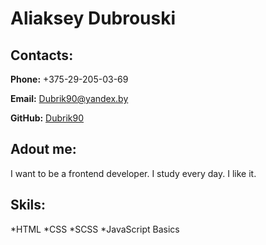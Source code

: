 # Aliaksey Dubrouski

## Contacts:

**Phone:** +375-29-205-03-69

**Email:** Dubrik90@yandex.by

**GitHub:** [Dubrik90](https://github.com/Dubrik90)

## Adout me:

I want to be a frontend developer. I study every day. I like it.

## Skils:

*HTML
*CSS
*SCSS
*JavaScript Basics

